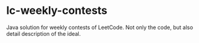 # lc-weekly-contests
Java solution for weekly contests of LeetCode. Not only the code, but also detail description of the ideal.
